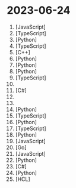 # 2023-06-24

1. [](https://github.comundefined "Cybernetically enhanced web apps") [JavaScript]
2. [](https://github.comundefined "A Javascript AI getting started stack for weekend projects, including image/text models, vector stores, auth, and deployment configs") [TypeScript]
3. [](https://github.comundefined "A high-throughput and memory-efficient inference and serving engine for LLMs") [Python]
4. [](https://github.comundefined "🔌 Sample Figma plugins.") [TypeScript]
5. [](https://github.comundefined "GoogleTest - Google Testing and Mocking Framework") [C++]
6. [](https://github.comundefined "[CVPR 2023 Best Paper] Planning-oriented Autonomous Driving") [Python]
7. [](https://github.comundefined "Revolutionizing Database Interactions with Private LLM Technology") [Python]
8. [](https://github.comundefined "roop extension for StableDiffusion web-ui") [Python]
9. [](https://github.comundefined "") [TypeScript]
10. [](https://github.comundefined "Master programming by recreating your favorite technologies from scratch.") 
11. [](https://github.comundefined "Desktop implementation of Steam's mobile authenticator app") [C#]
12. [](https://github.comundefined "🎓 Path to a free self-taught education in Computer Science!") 
13. [](https://github.comundefined "perfect programming language") 
14. [](https://github.comundefined "This repository is a curated collection of the most exciting and influential CVPR 2023 papers. 🔥 [Paper + Code]") [Python]
15. [](https://github.comundefined "💥 SST makes it easy to build full-stack serverless apps.") [TypeScript]
16. [](https://github.comundefined "scikit-learn: machine learning in Python") [Python]
17. [](https://github.comundefined "The modern web developer’s platform") [TypeScript]
18. [](https://github.comundefined "Stable Diffusion web UI") [Python]
19. [](https://github.comundefined "Find and fix problems in your JavaScript code.") [JavaScript]
20. [](https://github.comundefined "Spin up dev environments in any infra. Dev-environments-as-code like Terraform but for dev environments. Like Codespaces but open-source, client-only and unopinionated: Works with any IDE and lets you use any cloud, kubernetes or just on localhost docker.") [Go]
21. [](https://github.comundefined "Node.js JavaScript runtime ✨🐢🚀✨") [JavaScript]
22. [](https://github.comundefined "Algorithmic Trading in Python with Machine Learning") [Python]
23. [](https://github.comundefined "A Swiss Army knife for developers.") [C#]
24. [](https://github.comundefined "You like pytorch? You like micrograd? You love tinygrad! ❤️") [Python]
25. [](https://github.comundefined "Terraform module to create an Elastic Kubernetes (EKS) cluster and associated resources 🇺🇦") [HCL]
